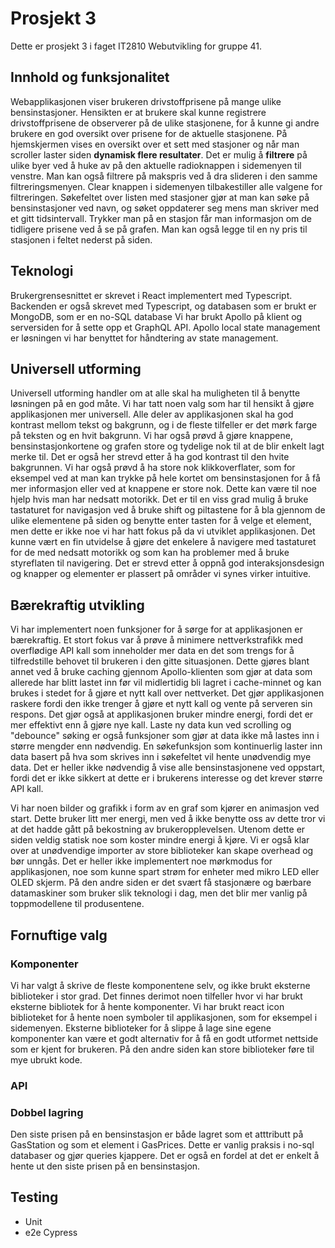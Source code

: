 # Prosjekt 3
Dette er prosjekt 3 i faget IT2810 Webutvikling for gruppe 41.
## Innhold og funksjonalitet

Webapplikasjonen viser brukeren drivstoffprisene på mange ulike bensinstasjoner. Hensikten er at brukere skal kunne registrere drivstoffprisene de observerer på de ulike stasjonene, for å kunne gi andre brukere en god oversikt over prisene for de aktuelle stasjonene. På hjemskjermen vises en oversikt over et sett med stasjoner og når man scroller laster siden **dynamisk flere resultater**. Det er mulig å **filtrere** på ulike byer ved å huke av på den aktuelle radioknappen i sidemenyen til venstre. Man kan også filtrere på makspris ved å dra slideren i den samme filtreringsmenyen. Clear knappen i sidemenyen tilbakestiller alle valgene for filtreringen. Søkefeltet over listen med stasjoner gjør at man kan søke på bensinstasjoner ved navn, og søket oppdaterer seg mens man skriver med et gitt tidsintervall. Trykker man på en stasjon får man informasjon om de tidligere prisene ved å se på grafen. Man kan også legge til en ny pris til stasjonen i feltet nederst på siden.

## Teknologi
Brukergrensesnittet er skrevet i React implementert med Typescript. Backenden er også skrevet med Typescript, og databasen som er brukt er MongoDB, som er en no-SQL database Vi har brukt Apollo på klient og serversiden for å sette opp et GraphQL API. Apollo local state management er løsningen vi har benyttet for håndtering av state management.

## Universell utforming
Universell utforming handler om at alle skal ha muligheten til å benytte løsningen på en god måte. Vi har tatt noen valg som har til hensikt å gjøre applikasjonen mer universell. Alle deler av applikasjonen skal ha god kontrast mellom tekst og bakgrunn, og i de fleste tilfeller er det mørk farge på teksten og en hvit bakgrunn. Vi har også prøvd å gjøre knappene, bensinstasjonkortene og grafen store og tydelige nok til at de blir enkelt lagt merke til. Det er også her strevd etter å ha god kontrast til den hvite bakgrunnen. Vi har også prøvd å ha store nok klikkoverflater, som for eksempel ved at man kan trykke på hele kortet om bensinstasjonen for å få mer informasjon eller ved at knappene er store nok. Dette kan være til noe hjelp hvis man har nedsatt motorikk. Det er til en viss grad mulig å bruke tastaturet for navigasjon ved å bruke shift og piltastene for å bla gjennom de ulike elementene på siden og benytte enter tasten for å velge et element, men dette er ikke noe vi har hatt fokus på da vi utviklet applikasjonen. Det kunne vært en fin utvidelse å gjøre det enkelere å navigere med tastaturet for de med nedsatt motorikk og som kan ha problemer med å bruke styreflaten til navigering. Det er strevd etter å oppnå god interaksjonsdesign og knapper og elementer er plassert på områder vi synes virker intuitive.


## Bærekraftig utvikling
Vi har implementert noen funksjoner for å sørge for at applikasjonen er bærekraftig. Et stort fokus var å prøve å minimere nettverkstrafikk med overflødige API kall som inneholder mer data en det som trengs for å tilfredstille behovet til brukeren i den gitte situasjonen. Dette gjøres blant annet ved å bruke caching gjennom Apollo-klienten som gjør at data som allerede har blitt lastet inn før vil midlertidig bli lagret i cache-minnet og kan brukes i stedet for å gjøre et nytt kall over nettverket. Det gjør applikasjonen raskere fordi den ikke trenger å gjøre et nytt kall og vente på serveren sin respons. Det gjør også at applikasjonen bruker mindre energi, fordi det er mer effektivt enn å gjøre nye kall. Laste ny data kun ved scrolling og "debounce" søking er også funksjoner som gjør at data ikke må lastes inn i større mengder enn nødvendig. En søkefunksjon som kontinuerlig laster inn data basert på hva som skrives inn i søkefeltet vil hente unødvendig mye data. Det er heller ikke nødvendig å vise alle bensinstasjonene ved oppstart, fordi det er ikke sikkert at dette er i brukerens interesse og det krever større API kall.

Vi har noen bilder og grafikk i form av en graf som kjører en animasjon ved start. Dette bruker litt mer energi, men ved å ikke benytte oss av dette tror vi at det hadde gått på bekostning av brukeropplevelsen. Utenom dette er siden veldig statisk noe som koster mindre energi å kjøre. Vi er også klar over at unødvendige importer av store biblioteker kan skape overhead og bør unngås. Det er heller ikke implementert noe mørkmodus for applikasjonen, noe som kunne spart strøm for enheter med mikro LED eller OLED skjerm. På den andre siden er det svært få stasjonære og bærbare datamaskiner som bruker slik teknologi i dag, men det blir mer vanlig på toppmodellene til produsentene.

## Fornuftige valg
### Komponenter
Vi har valgt å skrive de fleste komponentene selv, og ikke brukt eksterne biblioteker i stor grad. Det finnes derimot noen tilfeller hvor vi har brukt eksterne bibliotek for å hente komponenter. Vi har brukt react icon biblioteket for å hente noen symboler til applikasjonen, som for eksempel i sidemenyen. Eksterne biblioteker for å slippe å lage sine egene komponenter kan være et godt alternativ for å få en godt utformet nettside som er kjent for brukeren. På den andre siden kan store biblioteker føre til mye ubrukt kode. 

### API

### Dobbel lagring
Den siste prisen på en bensinstasjon er både lagret som et atttributt på GasStation og som et element i GasPrices. Dette er vanlig praksis i no-sql databaser og gjør queries kjappere. Det er også en fordel at det er enkelt å hente ut den siste prisen på en bensinstasjon.


## Testing
- Unit
- e2e Cypress



